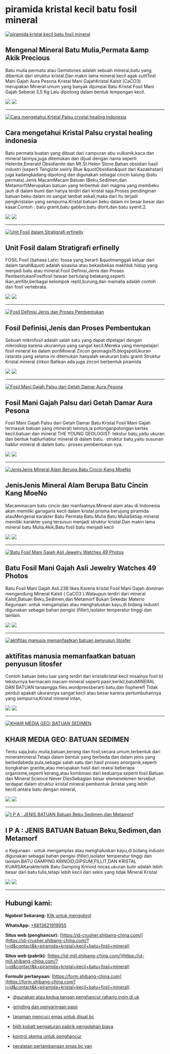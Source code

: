 # piramida kristal kecil batu fosil mineral

<a href="https://swt.shibang-china.com/?l=id&img&k=piramida+kristal+kecil+batu+fosil+mineral" target="_blank">![piramida kristal kecil batu fosil mineral](http://static.shibang-china.com/all-800x300/423.jpg)</a>

## Mengenal Mineral Batu Mulia,Permata &amp Akik Precious
Batu mulia permata atau Gemstones adalah sebuah mineral,batu yang dibentuk dari struktur kristal.Dan makin lama mineral kecil agak sulitTest Mani Gajah Aura Pesona Kristal Mani GajahKristal Kalsit (CaCO3) merupakan Mineral umum yang banyak dijumpai Batu Kristal Fosil Mani Gajah Seberat 3,5 Kg Lalu dipotong dalam bentuk lempengan kecil.


<a href="https://whatsapp.shibangsoft.com/WhatsApp.php" target="_blank" title="WhatsApp">![](http://static.shibang-china.com/icon/whatsapp.png)</a> <a href="https://swt.shibang-china.com/?l=id&icon&k=piramida+kristal+kecil+batu+fosil+mineral" target="_blank">![](http://static.shibang-china.com/icon/chat-id.png)</a>

---

<a href="https://swt.shibang-china.com/?l=id&img&k=piramida+kristal+kecil+batu+fosil+mineral" target="_blank">![Cara mengetahui Kristal Palsu crystal healing indonesia](http://static.shibang-china.com/all-800x300/637.jpg)</a>

## Cara mengetahui Kristal Palsu crystal healing indonesia
Batu permata buatan yang dibuat dari campuran abu vulkanik,kaca dan mineral lainnya,juga ditemukan dan dijual dengan nama seperti Helenite,Emerald Obsidianite dan Mt.St.Helen Stone.Bahan obsidian hasil industri (seperti Tengizite swirly Blue &quotObsidian&quot dari Kazakhstan) juga kadangkadang dipotong dan digunakan sebagai cincin kalung (batu permata).Jenis MacamMacam Batuan (Beku,Sedimen,dan Metamorf)Merupakan batuan yang terbentuk dari magma yang membeku jauh di dalam bumi dan hanya terdiri dari kristal saja.Proses pendinginan batuan beku dalam ini sangat lambat sekali,maka dari itu terjadi pengkristalan yang sempurna.Kristal batuan beku dalam ini besar besar dan kasar.Contoh : batu granit,batu gabbro,batu diorit,dan batu syenit.2.


<a href="https://whatsapp.shibangsoft.com/WhatsApp.php" target="_blank" title="WhatsApp">![](http://static.shibang-china.com/icon/whatsapp.png)</a> <a href="https://swt.shibang-china.com/?l=id&icon&k=piramida+kristal+kecil+batu+fosil+mineral" target="_blank">![](http://static.shibang-china.com/icon/chat-id.png)</a>

---

<a href="https://swt.shibang-china.com/?l=id&img&k=piramida+kristal+kecil+batu+fosil+mineral" target="_blank">![Unit Fosil dalam Stratigrafi erfinelly](http://static.shibang-china.com/all-800x300/96.jpg)</a>

## Unit Fosil dalam Stratigrafi erfinelly
FOSIL Fosil (bahasa Latin: fossa yang berarti &quotmenggali keluar dari dalam tanah&quot) adalah sisasisa atau bekasbekas makhluk hidup yang menjadi batu atau mineral.Fosil Definisi,Jenis dan Proses PembentukanFosilfosil hewan bertulang belakang,seperti ikan,amfibi,berbagai kelompok reptil,burung,dan mamalia adalah contoh dari fosil vertebrata.


<a href="https://whatsapp.shibangsoft.com/WhatsApp.php" target="_blank" title="WhatsApp">![](http://static.shibang-china.com/icon/whatsapp.png)</a> <a href="https://swt.shibang-china.com/?l=id&icon&k=piramida+kristal+kecil+batu+fosil+mineral" target="_blank">![](http://static.shibang-china.com/icon/chat-id.png)</a>

---

<a href="https://swt.shibang-china.com/?l=id&img&k=piramida+kristal+kecil+batu+fosil+mineral" target="_blank">![Fosil Definisi,Jenis dan Proses Pembentukan](http://static.shibang-china.com/all-800x300/550.jpg)</a>

## Fosil Definisi,Jenis dan Proses Pembentukan
Sebuah mikrofosil adalah salah satu yang dapat dipelajari dengan mikroskop karena ukurannya yang sangat kecil.Mereka yang mempelajari fosil mineral ke dalam poriMineral Zircon geomagis15.blogspotUkuran ratarata yang selama ini ditemukan hanyalah seukuran batu granit Struktur Kristal mineral zirkon Bahkan ada juga zircon berbentuk piramida


<a href="https://whatsapp.shibangsoft.com/WhatsApp.php" target="_blank" title="WhatsApp">![](http://static.shibang-china.com/icon/whatsapp.png)</a> <a href="https://swt.shibang-china.com/?l=id&icon&k=piramida+kristal+kecil+batu+fosil+mineral" target="_blank">![](http://static.shibang-china.com/icon/chat-id.png)</a>

---

<a href="https://swt.shibang-china.com/?l=id&img&k=piramida+kristal+kecil+batu+fosil+mineral" target="_blank">![Fosil Mani Gajah Palsu dari Getah Damar Aura Pesona](http://static.shibang-china.com/all-800x300/1319.jpg)</a>

## Fosil Mani Gajah Palsu dari Getah Damar Aura Pesona
Fosil Mani Gajah Palsu dari Getah Damar Batu Kristal Fosil Mani Gajah termasuk batuan yang (mineral) lainnya,ia potonganpotongan kertas kecil.batuan dan mineral THE YOUNG GEOLOGIST· tekstur batu,yaitu ukuran dan bentuk hablurhablur mineral di dalam batu.· struktur batu,yaitu susunan hablur mineral di dalam batu.· proses pembentukan nya.


<a href="https://whatsapp.shibangsoft.com/WhatsApp.php" target="_blank" title="WhatsApp">![](http://static.shibang-china.com/icon/whatsapp.png)</a> <a href="https://swt.shibang-china.com/?l=id&icon&k=piramida+kristal+kecil+batu+fosil+mineral" target="_blank">![](http://static.shibang-china.com/icon/chat-id.png)</a>

---

<a href="https://swt.shibang-china.com/?l=id&img&k=piramida+kristal+kecil+batu+fosil+mineral" target="_blank">![JenisJenis Mineral Alam Berupa Batu Cincin Kang MoeNo](http://static.shibang-china.com/all-800x300/653.jpg)</a>

## JenisJenis Mineral Alam Berupa Batu Cincin Kang MoeNo
Macammacam batu cincin dan manfaatnya.Mineral alam atau di Indonesia akan memiliki garisgaris kecil dalam kristal prisma berujung piramida atauMengenal karakter Batu Permata Batu Mulia Batu MuliaSetiap mineral memiliki karakter yang tersusun menjadi struktur kristal.Dan makin lama mineral batu Mulia,Akik,Batu fosil batu menjadi kecil


<a href="https://whatsapp.shibangsoft.com/WhatsApp.php" target="_blank" title="WhatsApp">![](http://static.shibang-china.com/icon/whatsapp.png)</a> <a href="https://swt.shibang-china.com/?l=id&icon&k=piramida+kristal+kecil+batu+fosil+mineral" target="_blank">![](http://static.shibang-china.com/icon/chat-id.png)</a>

---

<a href="https://swt.shibang-china.com/?l=id&img&k=piramida+kristal+kecil+batu+fosil+mineral" target="_blank">![Batu Fosil Mani Gajah Asli Jewelry Watches 49 Photos](http://static.shibang-china.com/all-800x300/261.jpg)</a>

## Batu Fosil Mani Gajah Asli Jewelry Watches 49 Photos
Batu Fosil Mani Gajah Asli.238 likes.Karena kristal Fosil Mani Gajah dominan mengandung Mineral Kalsit ( CaCO3 ).Walaupun terdiri dari mineral Kalsit,Batuan Beku,Sedimen,dan Metamorf Bukan Sekedar Materio Kegunaan: untuk mengamplas atau menghaluskan kayu,di bidang industri digunakan sebagai bahan pengisi (filler),isolator temperatur tinggi dan lainlain.


<a href="https://whatsapp.shibangsoft.com/WhatsApp.php" target="_blank" title="WhatsApp">![](http://static.shibang-china.com/icon/whatsapp.png)</a> <a href="https://swt.shibang-china.com/?l=id&icon&k=piramida+kristal+kecil+batu+fosil+mineral" target="_blank">![](http://static.shibang-china.com/icon/chat-id.png)</a>

---

<a href="https://swt.shibang-china.com/?l=id&img&k=piramida+kristal+kecil+batu+fosil+mineral" target="_blank">![aktifitas manusia memanfaatkan batuan penyusun litosfer](http://static.shibang-china.com/all-800x300/549.jpg)</a>

## aktifitas manusia memanfaatkan batuan penyusun litosfer
Contoh batuan beku luar yang terdiri dari kristalkristal kecil misalnya fosil b) teksturnya bermacam macam mineral seperti pasir,kerikil,batuMINERAL DAN BATUAN tanaangga.files.wordpressberarti batu,dan ﬁsphereﬂ Tidak perduli apakah ukurannya sangat kecil atau besar karena pertumbuhannya yang sempurna,Kristal mineral intan,


<a href="https://whatsapp.shibangsoft.com/WhatsApp.php" target="_blank" title="WhatsApp">![](http://static.shibang-china.com/icon/whatsapp.png)</a> <a href="https://swt.shibang-china.com/?l=id&icon&k=piramida+kristal+kecil+batu+fosil+mineral" target="_blank">![](http://static.shibang-china.com/icon/chat-id.png)</a>

---

<a href="https://swt.shibang-china.com/?l=id&img&k=piramida+kristal+kecil+batu+fosil+mineral" target="_blank">![KHAIR MEDIA GEO: BATUAN SEDIMEN](http://static.shibang-china.com/all-800x300/8.jpg)</a>

## KHAIR MEDIA GEO: BATUAN SEDIMEN
Tentu saja,batu mulia,batuan,kerang dan fosil,secara umum,terbentuk dari mineralmineral.Tetapi dalam bentuk yang berbeda dan dalam jenis yang berbedabeda pula,sebagai salah satu dari hasil proses anorganik,seperti bongkahan granite,atau merupakan hasil dari reaksi beberapa organisme,seperti kerang,atau kombinasi dari keduanya seperti fosil.Batuan dan Mineral Science Never DiesSebagian besar elemenelemen tersebut terdapat dalam struktur kristal mineral pembentuk (kristal yang lebih kecil).antara batu dengan mineral,


<a href="https://whatsapp.shibangsoft.com/WhatsApp.php" target="_blank" title="WhatsApp">![](http://static.shibang-china.com/icon/whatsapp.png)</a> <a href="https://swt.shibang-china.com/?l=id&icon&k=piramida+kristal+kecil+batu+fosil+mineral" target="_blank">![](http://static.shibang-china.com/icon/chat-id.png)</a>

---

<a href="https://swt.shibang-china.com/?l=id&img&k=piramida+kristal+kecil+batu+fosil+mineral" target="_blank">![I P A : JENIS BATUAN Batuan Beku,Sedimen,dan Metamorf](http://static.shibang-china.com/all-800x300/358.jpg)</a>

## I P A : JENIS BATUAN Batuan Beku,Sedimen,dan Metamorf
o Kegunaan : untuk mengamplas atau menghaluskan kayu,di bidang industri digunakan sebagai bahan pengisi (filler),isolator temperatur tinggi dan lainlain.BATU GAMPING KRINOID,GIPSUM,FILLIT,DAN KRISTAL KUARSAKarakteristik Batu Gamping Krinoid micas.ukuran butir adalah lebih besar dari batu tulis,tetapi lebih kecil dari sekis yang tidak Mineral Kristal


<a href="https://whatsapp.shibangsoft.com/WhatsApp.php" target="_blank" title="WhatsApp">![](http://static.shibang-china.com/icon/whatsapp.png)</a> <a href="https://swt.shibang-china.com/?l=id&icon&k=piramida+kristal+kecil+batu+fosil+mineral" target="_blank">![](http://static.shibang-china.com/icon/chat-id.png)</a>

---
## Hubungi kami:

**Ngobrol Sekarang:** [Klik untuk mengobrol](https://swt.shibang-china.com?l=id&contact&k=piramida+kristal+kecil+batu+fosil+mineral)

**WhatsApp:**  [+8613621919955](https://whatsapp.shibangsoft.com/WhatsApp.php)

**Situs web (penghancur):** [https://id-crusher.shibang-china.com/](https://id-crusher.shibang-china.com/?l=id&contact&k=piramida+kristal+kecil+batu+fosil+mineral)

**Situs web (pabrik):** [https://id-mill.shibang-china.com/](https://id-mill.shibang-china.com/?l=id&contact&k=piramida+kristal+kecil+batu+fosil+mineral)

**Formulir pertanyaan:** [https://form.shibang-china.com](https://form.shibang-china.com?l=id&contact&k=piramida+kristal+kecil+batu+fosil+mineral)

* [digunakan atau kedua tangan penghancur rahang ingin di uk](../35/digunakan%20atau%20kedua%20tangan%20penghancur%20rahang%20ingin%20di%20uk.md)

* [grinding dan penyaringan pasir](../32/grinding%20dan%20penyaringan%20pasir.md)

* [tanaman mencuci emas untuk dijual bc](../40/tanaman%20mencuci%20emas%20untuk%20dijual%20bc.md)

* [bijih kobalt pengaturan pabrik pengolahan biaya](../34/bijih%20kobalt%20pengaturan%20pabrik%20pengolahan%20biaya.md)

* [kontrol skema untuk penghancur](../39/kontrol%20skema%20untuk%20penghancur.md)

* [peralatan pertambangan emas bc van](../37/peralatan%20pertambangan%20emas%20bc%20van.md)